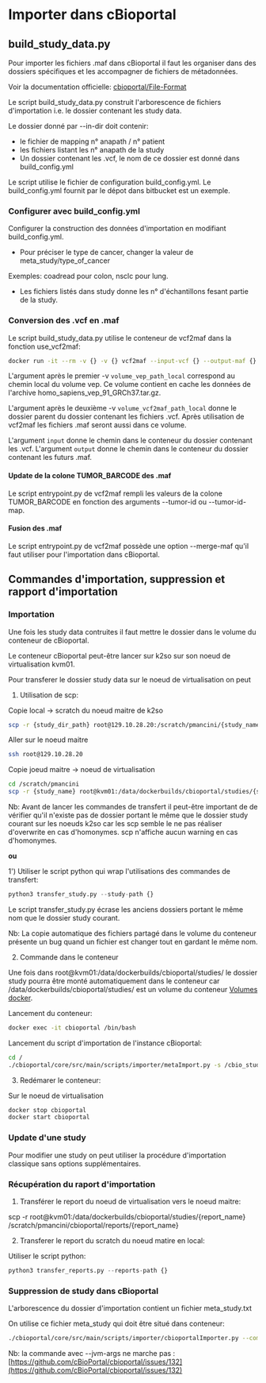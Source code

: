 # Importer dans cBioportal


## build_study_data.py

Pour importer les fichiers .maf dans cBioportal il faut les organiser dans des dossiers spécifiques et les accompagner de fichiers de métadonnées.

Voir la documentation officielle: [cbioportal/File-Format](http://cbioportal.readthedocs.io/en/latest/File-Formats.html)

Le script build_study_data.py construit l'arborescence de fichiers d'importation i.e. le dossier contenant les study data.

Le dossier donné par --in-dir doit contenir:
- le fichier de mapping n° anapath  / n° patient
- les fichiers listant les n° anapath de la study
- Un dossier contenant les .vcf, le nom de ce dossier est donné dans build_config.yml

Le script utilise le fichier de configuration build_config.yml. Le build_config.yml fournit par
le dépot dans bitbucket est un exemple.

### Configurer avec build_config.yml

Configurer la construction des données d'importation en modifiant build_config.yml.

- Pour préciser le type de cancer, changer la valeur de meta_study/type_of_cancer

Exemples: coadread pour colon, nsclc pour lung.

- Les fichiers listés dans study donne les n° d'échantillons fesant partie de la study. 


### Conversion des .vcf en .maf

Le script build_study_data.py utilise le conteneur de vcf2maf dans la fonction use_vcf2maf:

```bash
docker run -it --rm -v {} -v {} vcf2maf --input-vcf {} --output-maf {} --tumor-barcode-map {} -d --merge-maf
```

L'argument après le premier -v `volume_vep_path_local` correspond au chemin local du volume vep.
Ce volume contient en cache les données de l'archive homo_sapiens_vep_91_GRCh37.tar.gz.

L'argument après le deuxième -v `volume_vcf2maf_path_local` donne le dossier parent du dossier contenant les fichiers .vcf. Après utilisation de vcf2maf les fichiers .maf seront aussi dans ce volume.

L'argument `input` donne le chemin dans le conteneur du dossier contenant les .vcf.
L'argument `output` donne le chemin dans le conteneur du dossier contenant les futurs .maf.


#### Update de la colone TUMOR_BARCODE des .maf

Le script entrypoint.py de vcf2maf rempli les valeurs de la colone TUMOR_BARCODE en fonction des arguments --tumor-id ou --tumor-id-map.


#### Fusion des .maf

Le script entrypoint.py de vcf2maf possède une option --merge-maf qu'il faut utiliser pour l'importation dans cBioportal.


## Commandes d'importation, suppression et rapport d'importation

### Importation

Une fois les study data contruites il faut mettre le dossier dans le volume du conteneur de cBioportal.

Le conteneur cBioportal peut-être lancer sur k2so sur son noeud de virtualisation kvm01.

Pour transferer le dossier study data sur le noeud de virtualisation on peut

1) Utilisation de scp:

Copie local -> scratch du noeud maitre de k2so
```bash
scp -r {study_dir_path} root@129.10.28.20:/scratch/pmancini/{study_name}
```

Aller sur le noeud maitre
```bash
ssh root@129.10.28.20
```

Copie joeud maitre -> noeud de virtualisation
```bash
cd /scratch/pmancini
scp -r {study_name} root@kvm01:/data/dockerbuilds/cbioportal/studies/{study_name}
```

Nb: Avant de lancer les commandes de transfert il peut-être important de de vérifier qu'il n'existe
pas de dossier portant le même que le dossier study courant sur les noeuds k2so car les scp semble 
le ne pas réaliser d'overwrite en cas d'homonymes. scp n'affiche aucun warning en cas d'homonymes.

__ou__

1')  Utiliser le script python qui wrap l'utilisations des commandes de transfert:

```python
python3 transfer_study.py --study-path {}
```

Le script transfer_study.py écrase les anciens dossiers portant le même nom que le dossier
study courant.

Nb: La copie automatique des fichiers partagé dans le volume du conteneur présente un bug quand un 
fichier est changer tout en gardant le même nom.


2) Commande dans le conteneur


Une fois dans root@kvm01:/data/dockerbuilds/cbioportal/studies/ le dossier study pourra être monté
automatiquement dans le conteneur car /data/dockerbuilds/cbioportal/studies/ est un volume du conteneur
[Volumes docker](https://docs.docker.com/storage/volumes/#choose-the--v-or---mount-flag).

Lancement du conteneur:
```bash
docker exec -it cbioportal /bin/bash
```

Lancement du script d'importation de l'instance cBioportal:
```bash
cd /
./cbioportal/core/src/main/scripts/importer/metaImport.py -s /cbio_studies/{study_name}/ -o -u http://localhost:8080/cbioportal -v -html /cbio_studies/{report_name}.html
```

3) Redémarer le conteneur:

Sur le noeud de virtualisation

```bash
docker stop cbioportal
docker start cbioportal
```

### Update d'une study

Pour modifier une study on peut utiliser la procédure d'importation classique sans options supplémentaires.


### Récupération du raport d'importation

1) Transférer le report du noeud de virtualisation vers le noeud maitre:

scp -r root@kvm01:/data/dockerbuilds/cbioportal/studies/{report_name} /scratch/pmancini/cbioportal/reports/{report_name}

2) Transferer le report du scratch du noeud matire en local:

Utiliser le script python:

```python
python3 transfer_reports.py --reports-path {}
```

### Suppression de study dans cBioportal

L'arborescence du dossier d'importation contient un fichier meta_study.txt

On utilise ce fichier meta_study qui doit être situé dans conteneur:

```bash
./cbioportal/core/src/main/scripts/importer/cbioportalImporter.py --command remove-study --meta_filename /cbio_studies/{study_name}/meta_study.txt
```

Nb: la commande avec --jvm-args ne marche pas : [https://github.com/cBioPortal/cbioportal/issues/132](https://github.com/cBioPortal/cbioportal/issues/132)
